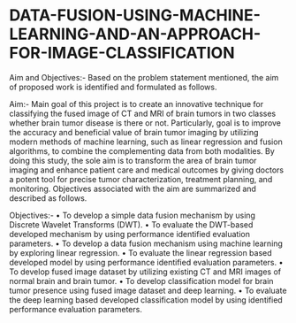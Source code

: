 # DATA-FUSION-USING-MACHINE-LEARNING-AND-AN-APPROACH-FOR-IMAGE-CLASSIFICATION

Aim and Objectives:-
Based on the problem statement mentioned, the aim of proposed work is identified and formulated as follows.


Aim:-
Main goal of this project is to create an innovative technique for classifying the fused image of CT and MRI of brain tumors in two classes whether brain tumor disease is there or not. Particularly, goal is to improve the accuracy and beneficial value of brain tumor imaging by utilizing modern methods of machine learning, such as linear regression and fusion algorithms, to combine the complementing data from both modalities. By doing this study, the sole aim is to transform the area of brain tumor imaging and enhance patient care and medical outcomes by giving doctors a potent tool for precise tumor characterization, treatment planning, and monitoring. Objectives associated with the aim are summarized and described as follows.


Objectives:-
•	To develop a simple data fusion mechanism by using Discrete Wavelet Transforms (DWT).
•	To evaluate the DWT-based developed mechanism by using performance identified evaluation parameters.
•	To develop a data fusion mechanism using machine learning by exploring linear regression.
•	To evaluate the linear regression based developed model by using performance identified evaluation parameters.
•	To develop fused image dataset by utilizing existing CT and MRI images of normal brain and brain tumor.
•	To develop classification model for brain tumor presence using fused image dataset and deep learning.
•	To evaluate the deep learning based developed classification model by using identified performance evaluation parameters.

